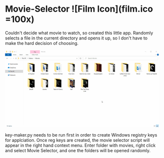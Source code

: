 # Movie-Selector ![Film Icon](film.ico =100x)

Couldn't decide what movie to watch, so created this little app. Randomly selects a file in the current directory and opens it up, so I don't have to make the hard decision of choosing.

![Movie Selector](Movie.gif)

key-maker.py needs to be run first in order to create Windows registry keys for applciation. Once reg keys are created, the movie selector script will appear in the right hand context menu. Enter folder with movies, right click and select Movie Selector, and one the folders will be opened randomly.
